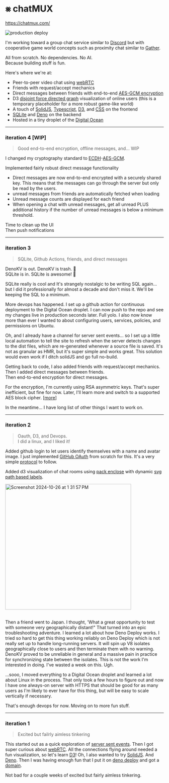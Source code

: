 # ⨳ chatMUX

https://chatmux.com/

![production deploy](https://github.com/dankoster/mux/actions/workflows/Droplet.yml/badge.svg)

I'm working toward a group chat service similar to [Discord](https://discord.com/) but with cooperative game world concepts such as proximity chat similar to [Gather](https://www.gather.town/).

All from scratch. No dependencies. No AI.\
Because building stuff is fun.

Here's where we're at:
- Peer-to-peer video chat using [webRTC](https://webrtc.org/)
- Friends with request/accept mechanics
- Direct messages between friends with end-to-end [AES-GCM encryption](https://developer.mozilla.org/en-US/docs/Web/API/Web_Crypto_API)
- D3 [disjoint force directed graph](https://d3js.org/d3-force) visualization of online users (this is a temporary placeholder for a more robust game-like world)
- A touch of [SolidJS](https://www.solidjs.com/), [Typescript](https://www.typescriptlang.org/), [D3](https://d3js.org), and [CSS](https://www.kevinpowell.co/resources/#css) on the frontend
- [SQLite](https://sqlite.org/) and [Deno](https://deno.com/) on the backend
- Hosted in a tiny droplet of the [Digital Ocean](https://www.digitalocean.com/) 

------


### iteration 4 [WIP]
> Good end-to-end encryption, offline messages, and... WIP

I changed my cryptography standard to [ECDH](https://developer.mozilla.org/en-US/docs/Web/API/SubtleCrypto/deriveKey#ecdh)-[AES-GCM](https://developer.mozilla.org/en-US/docs/Web/API/SubtleCrypto/encrypt#aes-gcm).

Implemented fairly robust direct message functionality
- Direct messages are now end-to-end encrypted with a securely shared key. This means that the messages can go through the server but only be read by the users. 
- unread messages from friends are automatically fetched when loading
- Unread message counts are displayed for each friend
- When opening a chat with unread messages, get all unread PLUS additional history if the number of unread messages is below a minimum threshold. 

Time to clean up the UI\
Then push notifications

------
### iteration 3
> SQLite, Github Actions, friends, and direct messages

DenoKV is out. DenoKV is trash. 🤬\
SQLite is in. SQLite is awesome! 🤩

SQLite really is cool and It's strangely nostalgic to be writing SQL again... but I did it professionally for almost a decade and don't miss it. We'll be keeping the SQL to a minimum.

More devops has happened. I set up a github action for continuous deployment to the Digital Ocean droplet. I can now push to the repo and see my changes live in production seconds later. Full yolo. I also now know more than ever I wanted to about configuring users, services, policies, and permissions on Ubuntu. 

Oh, and I already have a channel for server sent events... so I set up a little local automation to tell the site to refresh when the server detects changes to the dist files, which are re-generated whenever a source file is saved. It's not as granular as HMR, but it's super simple and works great. This solution would even work if I ditch solidJS and go full no-build.

Getting back to code, I also added friends with request/accept mechanics.\
Then I added direct messages between friends.\
Then end-to-end encryption for direct messages.

For the encryption, I'm currently using RSA asymmetric keys. That's super inefficient, but fine for now. Later, I'll learn more and switch to a supported AES block cipher. [[more](https://developer.mozilla.org/en-US/docs/Web/API/SubtleCrypto/encrypt#supported_algorithms)]

In the meantime... I have long list of other things I want to work on. 

------
### iteration 2
> Oauth, D3, and Devops. \
> I did a linux, and I liked it!

Added github login to let users identify themselves with a name and avatar image. I just implemented [GitHub OAuth](https://docs.github.com/en/apps/oauth-apps/building-oauth-apps/authorizing-oauth-apps) from scratch for this. It's a very simple [protocol](https://datatracker.ietf.org/doc/html/rfc6749) to follow. 

Added d3 visualization of chat rooms using [pack enclose](https://observablehq.com/@d3/d3-packenclose) with dynamic [svg path based labels](https://www.visualcinnamon.com/2015/09/placing-text-on-arcs/). 

<img width="400" alt="Screenshot 2024-10-26 at 1 31 57 PM" src="https://github.com/user-attachments/assets/1863085b-8375-42a9-a22c-c16b45c8beb5">

\
Then a friend went to Japan. I thought, 'What a great opportunity to test with someone very geographically distant!" That turned into an epic troubleshooting adventure. I learned a lot about how Deno Deploy works. I tried so hard to get this thing working reliably on Deno Deploy which is not really set up to handle long-running servers. It will spin up V8 isolates geographically close to users and then terminate them with no warning. DenoKV proved to be unreliable in general and a massive pain in practice for synchronizing state between the isolates. This is not the work I'm interested in doing. I've wasted a week on this. Ugh.

...sooo, I moved everything to a Digital Ocean droplet and learned a lot about Linux in the process. That only took a few hours to figure out and now I have one always-on server with HTTPS that should be good for as many users as I'm likely to ever have for this thing, but will be easy to scale vertically if necessary. 

That's enough devops for now. Moving on to more fun stuff.


------
### iteration 1 
> Excited but failrly aimless tinkering

This started out as a quick exploration of [server sent events](https://developer.mozilla.org/en-US/docs/Web/API/Server-sent_events). Then I got super curious about [webRTC](https://developer.mozilla.org/en-US/docs/Web/API/WebRTC_API). All the connections flying around needed a fun visualization, so let's learn [D3](https://d3js.org/)! Oh, I also wanted to try [SolidJS](https://www.solidjs.com/). And [Deno](https://deno.com/). Then I was having enough fun that I put it on [deno deploy](https://deno.com/deploy) and got a [domain](https://chatmux.com/). 

Not bad for a couple weeks of excited but fairly aimless tinkering.

